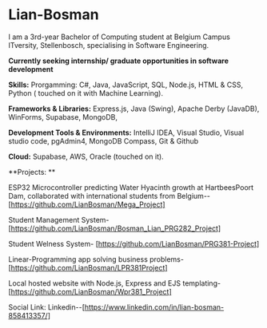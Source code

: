 # Lian-Bosman

I am a 3rd-year Bachelor of Computing student at Belgium Campus ITversity, Stellenbosch, specialising in Software Engineering.

**Currently seeking internship/ graduate opportunities in software development**


**Skills:**
Prorgamming: C#, Java, JavaScript, SQL, Node.js, HTML & CSS, Python ( touched on it with Machine Learning).

**Frameworks & Libraries:**
Express.js, Java (Swing), Apache Derby (JavaDB), WinForms, Supabase, MongoDB, 

**Development Tools & Environments:**
IntelliJ IDEA, Visual Studio, Visual studio code, pgAdmin4, MongoDB Compass, Git & Github

**Cloud:**
Supabase, AWS, Oracle (touched on it).

**Projects: **

ESP32 Microcontroller predicting Water Hyacinth growth at HartbeesPoort Dam, collaborated with international students from Belgium--[https://github.com/LianBosman/Mega_Project]

Student Management System-
[https://github.com/LianBosman/Bosman_Lian_PRG282_Project]

Student Welness System-
[https://github.com/LianBosman/PRG381-Project]

Linear-Programming app solving business problems-
[https://github.com/LianBosman/LPR381Project]

Local hosted website with Node.js, Express and EJS templating- [https://github.com/LianBosman/Wpr381_Project]



Social Link:
Linkedin--[https://www.linkedin.com/in/lian-bosman-858413357/] 






